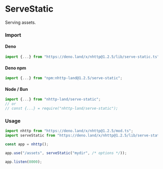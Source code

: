 # ServeStatic
Serving assets.

### Import
#### Deno
```ts
import {...} from "https://deno.land/x/nhttp@1.2.5/lib/serve-static.ts";
```
#### Deno npm
```ts
import {...} from "npm:nhttp-land@1.2.5/serve-static";
```
#### Node / Bun
```ts
import {...} from "nhttp-land/serve-static";
// or
// const {...} = require("nhttp-land/serve-static");
```

### Usage
```ts
import nhttp from "https://deno.land/x/nhttp@1.2.5/mod.ts";
import serveStatic from "https://deno.land/x/nhttp@1.2.5/lib/serve-static.ts";

const app = nhttp();

app.use("/assets", serveStatic("mydir", /* options */));

app.listen(8000);
```
